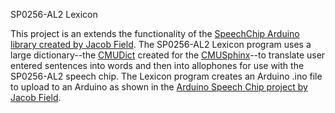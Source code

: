SP0256-AL2 Lexicon

This project is an extends the functionality of the [SpeechChip Arduino library created by Jacob Field](https://www.instructables.com/id/Arduino-Vintage-Speech-Chip/).  The SP0256-AL2 Lexicon program uses a large dictionary--the [CMUDict](https://github.com/cmusphinx/cmudict) created for the [CMUSphinx](https://github.com/cmusphinx)--to translate user entered sentences into words and then into allophones for use with the SP0256-AL2 speech chip.  The Lexicon program creates an Arduino .ino file to upload to an Arduino as shown in the [Arduino Speech Chip project by Jacob Field](https://www.instructables.com/id/Arduino-Vintage-Speech-Chip/).



